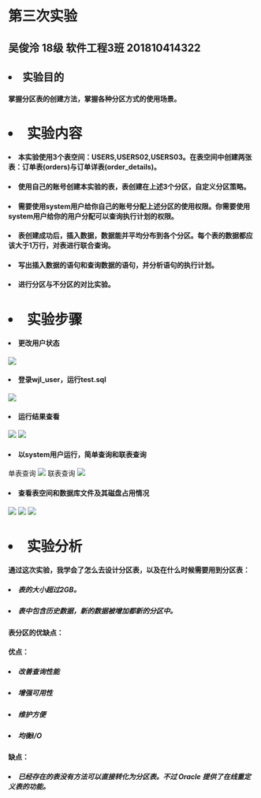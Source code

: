 # 第三次实验
## 吴俊泠 18级 软件工程3班 201810414322

## <li>实验目的
#### 掌握分区表的创建方法，掌握各种分区方式的使用场景。

# <li>实验内容
#### <li>本实验使用3个表空间：USERS,USERS02,USERS03。在表空间中创建两张表：订单表(orders)与订单详表(order_details)。
#### <li>使用自己的账号创建本实验的表，表创建在上述3个分区，自定义分区策略。
#### <li>需要使用system用户给你自己的账号分配上述分区的使用权限。你需要使用system用户给你的用户分配可以查询执行计划的权限。
#### <li>表创建成功后，插入数据，数据能并平均分布到各个分区。每个表的数据都应该大于1万行，对表进行联合查询。
#### <li>写出插入数据的语句和查询数据的语句，并分析语句的执行计划。
#### <li>进行分区与不分区的对比实验。

# <li>实验步骤
#### <li>更改用户状态
![](1.png)
#### <li>登录wjl_user，运行test.sql
![](2.png)
#### <li>运行结果查看
![](3.png)
![](4.png)
#### <li>以system用户运行，简单查询和联表查询
单表查询
![](5.png)
联表查询
![](6.png)
#### <li>查看表空间和数据库文件及其磁盘占用情况
![](7.png)
![](8.png)
![](9.png)

# <li>实验分析
#### 通过这次实验，我学会了怎么去设计分区表，以及在什么时候需要用到分区表：
##### <li>表的大小超过2GB。
##### <li>表中包含历史数据，新的数据被增加都新的分区中。
#### 表分区的优缺点：
#### 优点：
##### <li>改善查询性能
##### <li>增强可用性
##### <li>维护方便
##### <li>均衡I/O
#### 缺点：
##### <li>已经存在的表没有方法可以直接转化为分区表。不过 Oracle 提供了在线重定义表的功能。
